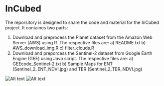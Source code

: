 # InCubed
The reporsitory is designed to share the code and material for the InCubed project.
It containes two parts:
  1) Download and preprocess the Planet dataset from the Amazon Web Server (AWS) using R. The respective files are:
    a)  README.txt
    b)  AWS_download_img.R
    c)  filter_clouds.R
  3) Download and preporcess the Sentinel-2 dataset from Google Earth Engine (GEE) using Java script. The respective files are:
    a) GEEcode_Sentinel-2.txt
    b) Sample Maps for ENT (Sentinel_2_ENT_NDVI.jpg) and TER (Sentinel_2_TER_NDVI.jpg)
    
   <img src="https://github.com/manidhill0n/InCubed/blob/main/Sentinel_2_ENT_NDVI.jpg" alt="Alt text" title="NDVI visulaization at different dates using Sentinel-2 (ENT)">
     <img src="https://github.com/manidhill0n/InCubed/blob/main/Sentinel_2_TER_NDVI.jpg" alt="Alt text" title="NDVI visulaization at different dates using Sentinel-2 (TER)">
    
